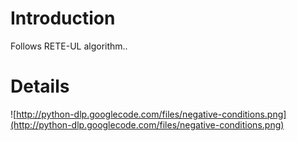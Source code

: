 # Introduction #

Follows RETE-UL algorithm..

# Details #

![http://python-dlp.googlecode.com/files/negative-conditions.png](http://python-dlp.googlecode.com/files/negative-conditions.png)